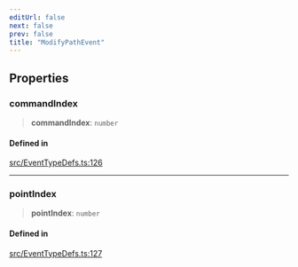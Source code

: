 ```yaml
---
editUrl: false
next: false
prev: false
title: "ModifyPathEvent"
---
```


## Properties

### commandIndex

> **commandIndex**: `number`

#### Defined in

[src/EventTypeDefs.ts:126](https://github.com/fabricjs/fabric.js/blob/a0b4adf41e0a1fd81824114cedd4c32bfb8cac25/src/EventTypeDefs.ts#L126)

***

### pointIndex

> **pointIndex**: `number`

#### Defined in

[src/EventTypeDefs.ts:127](https://github.com/fabricjs/fabric.js/blob/a0b4adf41e0a1fd81824114cedd4c32bfb8cac25/src/EventTypeDefs.ts#L127)
